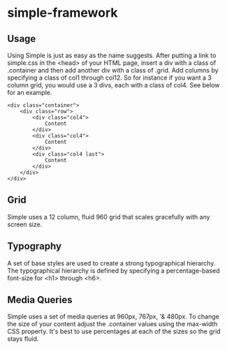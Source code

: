 simple-framework
================

Usage
----------------

Using Simple is just as easy as the name suggests. After putting a link to simple.css in the &lt;head&gt; of your HTML page, insert a div with a class of .container and then add another div with a class of .grid. Add columns by specifying a class of col1 through col12. So for instance if you want a 3 column grid, you would use a 3 divs, each with a class of col4. See below for an example.

	<div class="container">
		<div class="row">
			<div class="col4">
				Content
			</div>	
			<div class="col4">
				Content
			</div>	
			<div class="col4 last">
				Content
			</div>								
		</div>	
	</div>

Grid
----------------

Simple uses a 12 column, fluid 960 grid that scales gracefully with any screen size.

Typography
----------------

A set of base styles are used to create a strong typographical hierarchy. The typographical hierarchy is defined by specifying a percentage-based font-size for &lt;h1&gt; through &lt;h6&gt;.

Media Queries
----------------

Simple uses a set of media queries at 960px, 767px, '& 480px. To change the size of your content adjust the .container values using the max-width CSS property. It's best to use percentages at each of the sizes so the grid stays fluid.
